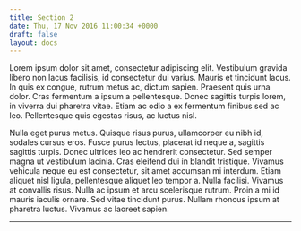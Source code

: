 ```yaml
---
title: Section 2
date: Thu, 17 Nov 2016 11:00:34 +0000
draft: false
layout: docs
---
```


Lorem ipsum dolor sit amet, consectetur adipiscing elit. Vestibulum gravida libero non lacus facilisis, id consectetur dui varius. Mauris et tincidunt lacus. In quis ex congue, rutrum metus ac, dictum sapien. Praesent quis urna dolor. Cras fermentum a ipsum a pellentesque. Donec sagittis turpis lorem, in viverra dui pharetra vitae. Etiam ac odio a ex fermentum finibus sed ac leo. Pellentesque quis egestas risus, ac luctus nisl.

Nulla eget purus metus. Quisque risus purus, ullamcorper eu nibh id, sodales cursus eros. Fusce purus lectus, placerat id neque a, sagittis sagittis turpis. Donec ultrices leo ac hendrerit consectetur. Sed semper magna ut vestibulum lacinia. Cras eleifend dui in blandit tristique. Vivamus vehicula neque eu est consectetur, sit amet accumsan mi interdum. Etiam aliquet nisl ligula, pellentesque aliquet leo tempor a. Nulla facilisi. Vivamus at convallis risus. Nulla ac ipsum et arcu scelerisque rutrum. Proin a mi id mauris iaculis ornare. Sed vitae tincidunt purus. Nullam rhoncus ipsum at pharetra luctus. Vivamus ac laoreet sapien.

***

